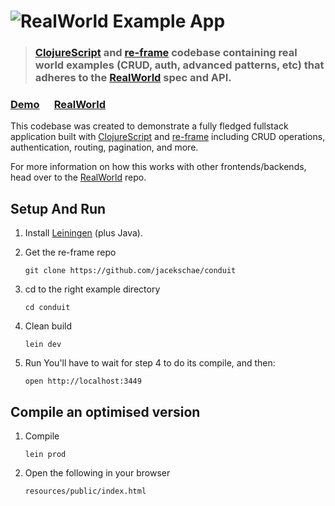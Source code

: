 # ![RealWorld Example App](https://cloud.githubusercontent.com/assets/556934/25448178/3e7dc5c0-2a7d-11e7-8069-06da5169dae6.png)

> ### [ClojureScript](https://clojurescript.org/) and [re-frame](https://github.com/Day8/re-frame) codebase containing real world examples (CRUD, auth, advanced patterns, etc) that adheres to the [RealWorld](https://github.com/gothinkster/realworld-example-apps) spec and API.

### [Demo](https://jacekschae.github.io/conduit) &nbsp;&nbsp;&nbsp;&nbsp; [RealWorld](https://github.com/gothinkster/realworld)

This codebase was created to demonstrate a fully fledged fullstack application built with
[ClojureScript](https://clojurescript.org/) and [re-frame](https://github.com/Day8/re-frame) including CRUD operations,
authentication, routing, pagination, and more.

For more information on how this works with other frontends/backends, head over to the
[RealWorld](https://github.com/gothinkster/realworld) repo.

## Setup And Run

1. Install [Leiningen](http://leiningen.org/) (plus Java).

2. Get the re-frame repo

   ```
   git clone https://github.com/jacekschae/conduit
   ```

3. cd to the right example directory

   ```
   cd conduit
   ```

4. Clean build

   ```
   lein dev
   ```

5. Run You'll have to wait for step 4 to do its compile, and then:
   ```
   open http://localhost:3449
   ```

## Compile an optimised version

1. Compile

   ```
   lein prod
   ```

2. Open the following in your browser
   ```
   resources/public/index.html
   ```
